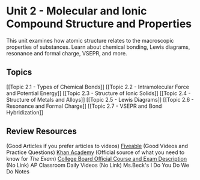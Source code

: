 
# Unit 2 - Molecular and Ionic Compound Structure and Properties
This unit examines how atomic structure relates to the macroscopic properties of substances. Learn about chemical bonding, Lewis diagrams, resonance and formal charge, VSEPR, and more.
## Topics

[[Topic 2.1 - Types of Chemical Bonds]]
[[Topic 2.2 - Intramolecular Force and Potential Energy]]
[[Topic 2.3 - Structure of Ionic Solids]]
[[Topic 2.4 - Structure of Metals and Alloys]]
[[Topic 2.5 - Lewis Diagrams]]
[[Topic 2.6 - Resonance and Formal Charge]]
[[Topic 2.7 - VSEPR and Bond Hybridization]]

## Review Resources

(Good Articles if you prefer articles to videos) [Fiveable](https://library.fiveable.me/ap-chem/unit-2)
(Good Videos and Practice Questions) [Khan Academy](https://www.khanacademy.org/science/ap-chemistry-beta/x2eef969c74e0d802:molecular-and-ionic-compound-structure-and-properties)
(Official source of what you need to know for *The Exam*) [College Board Official Course and Exam Description](https://apcentral.collegeboard.org/media/pdf/ap-chemistry-course-and-exam-description.pdf#%5B%7B%22num%22%3A324%2C%22gen%22%3A0%7D%2C%7B%22name%22%3A%22Fit%22%7D%5D)
(No Link) AP Classroom Daily Videos
(No Link) Ms.Beck's I Do You Do We Do Notes